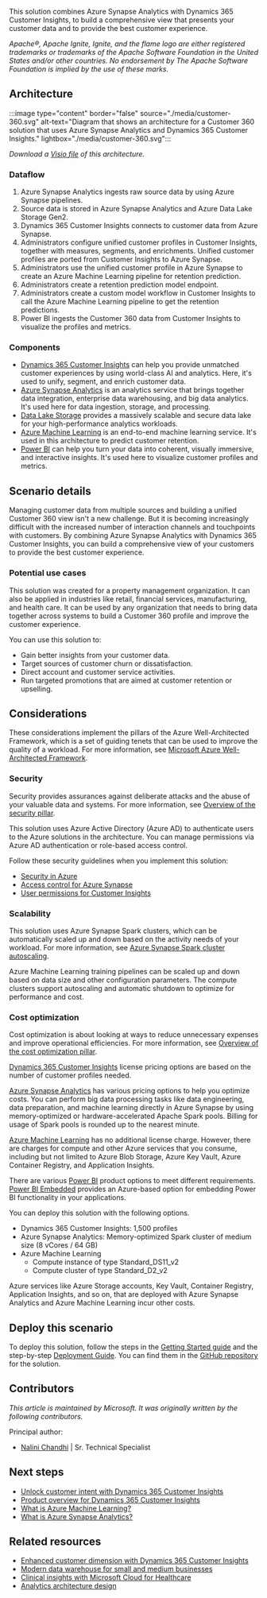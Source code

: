 This solution combines Azure Synapse Analytics with Dynamics 365 Customer Insights, to build a comprehensive view that presents your customer data and to provide the best customer experience.

*Apache®, Apache Ignite, Ignite, and the flame logo are either registered trademarks or trademarks of the Apache Software Foundation in the United States and/or other countries. No endorsement by The Apache Software Foundation is implied by the use of these marks.*

## Architecture

:::image type="content" border="false" source="./media/customer-360.svg" alt-text="Diagram that shows an architecture for a Customer 360 solution that uses Azure Synapse Analytics and Dynamics 365 Customer Insights." lightbox="./media/customer-360.svg":::

*Download a [Visio file](https://arch-center.azureedge.net/customer-360-architecture.vsdx) of this architecture.*

### Dataflow

1.	Azure Synapse Analytics ingests raw source data by using Azure Synapse pipelines. 
2.	Source data is stored in Azure Synapse Analytics and Azure Data Lake Storage Gen2.
3.	Dynamics 365 Customer Insights connects to customer data from Azure Synapse. 
4.	Administrators configure unified customer profiles in Customer Insights, together with measures, segments, and enrichments. Unified customer profiles are ported from Customer Insights to Azure Synapse.
5.	Administrators use the unified customer profile in Azure Synapse to create an Azure Machine Learning pipeline for retention prediction. 
6.	Administrators create a retention prediction model endpoint.
7.	Administrators create a custom model workflow in Customer Insights to call the Azure Machine Learning pipeline to get the retention predictions.
8.	Power BI ingests the Customer 360 data from Customer Insights to visualize the profiles and metrics.

### Components

- [Dynamics 365 Customer Insights](https://dynamics.microsoft.com/ai/customer-insights/audience-insights-capability) can help you provide unmatched customer experiences by using world-class AI and analytics. Here, it's used to unify, segment, and enrich customer data.
- [Azure Synapse Analytics](https://azure.microsoft.com/services/synapse-analytics) is an analytics service that brings together data integration, enterprise data warehousing, and big data analytics. It's used here for data ingestion, storage, and processing.
- [Data Lake Storage](https://azure.microsoft.com/services/storage/data-lake-storage) provides a massively scalable and secure data lake for your high-performance analytics workloads.  
- [Azure Machine Learning](https://azure.microsoft.com/services/machine-learning) is an end-to-end machine learning service. It's used in this architecture to predict customer retention. 
- [Power BI](https://powerbi.microsoft.com) can help you turn your data into coherent, visually immersive, and interactive insights. It's used here to visualize customer profiles and metrics.

## Scenario details

Managing customer data from multiple sources and building a unified Customer 360 view isn't a new challenge. But it is becoming increasingly difficult with the increased number of interaction channels and touchpoints with customers. By combining Azure Synapse Analytics with Dynamics 365 Customer Insights, you can build a comprehensive view of your customers to provide the best customer experience.

### Potential use cases

This solution was created for a property management organization. It can also be applied in industries like retail, financial services, manufacturing, and health care. It can be used by any organization that needs to bring data together across systems to build a Customer 360 profile and improve the customer experience.

You can use this solution to:
- Gain better insights from your customer data. 
- Target sources of customer churn or dissatisfaction.
- Direct account and customer service activities.
- Run targeted promotions that are aimed at customer retention or upselling.

## Considerations

These considerations implement the pillars of the Azure Well-Architected Framework, which is a set of guiding tenets that can be used to improve the quality of a workload. For more information, see [Microsoft Azure Well-Architected Framework](/azure/architecture/framework).

### Security 

Security provides assurances against deliberate attacks and the abuse of your valuable data and systems. For more information, see [Overview of the security pillar](/azure/architecture/framework/security/overview).

This solution uses Azure Active Directory (Azure AD) to authenticate users to the Azure solutions in the architecture. You can manage permissions via Azure AD authentication or role-based access control. 

Follow these security guidelines when you implement this solution:
- [Security in Azure](/azure/security/fundamentals/overview)
- [Access control for Azure Synapse](/azure/synapse-analytics/security/how-to-set-up-access-control)
- [User permissions for Customer Insights](/dynamics365/customer-insights/audience-insights/permissions)

### Scalability

This solution uses Azure Synapse Spark clusters, which can be automatically scaled up and down based on the activity needs of your workload. For more information, see [Azure Synapse Spark cluster autoscaling](/azure/synapse-analytics/spark/apache-spark-pool-configurations#autoscale).  

Azure Machine Learning training pipelines can be scaled up and down based on data size and other configuration parameters. The compute clusters support autoscaling and automatic shutdown to optimize for performance and cost. 

### Cost optimization

Cost optimization is about looking at ways to reduce unnecessary expenses and improve operational efficiencies. For more information, see [Overview of the cost optimization pillar](/azure/architecture/framework/cost/overview).

[Dynamics 365 Customer Insights](https://dynamics.microsoft.com/ai/customer-insights/pricing) license pricing options are based on the number of customer profiles needed.

[Azure Synapse Analytics](https://azure.microsoft.com/pricing/details/synapse-analytics) has various pricing options to help you optimize costs. You can perform big data processing tasks like data engineering, data preparation, and machine learning directly in Azure Synapse by using memory-optimized or hardware-accelerated Apache Spark pools. Billing for usage of Spark pools is rounded up to the nearest minute.

[Azure Machine Learning](https://azure.microsoft.com/pricing/details/machine-learning/#pricing) has no additional license charge. However, there are charges for compute and other Azure services that you consume, including but not limited to Azure Blob Storage, Azure Key Vault, Azure Container Registry, and Application Insights.

There are various [Power BI](https://powerbi.microsoft.com/pricing) product options to meet different requirements. [Power BI Embedded](https://azure.microsoft.com/pricing/details/power-bi-embedded) provides an Azure-based option for embedding Power BI functionality in your applications. 

You can deploy this solution with the following options.
- Dynamics 365 Customer Insights: 1,500 profiles
- Azure Synapse Analytics: Memory-optimized Spark cluster of medium size (8 vCores / 64 GB)
- Azure Machine Learning
   - Compute instance of type Standard_DS11_v2
   - Compute cluster of type Standard_D2_v2

Azure services like Azure Storage accounts, Key Vault, Container Registry, Application Insights, and so on, that are deployed with Azure Synapse Analytics and Azure Machine Learning incur other costs.

## Deploy this scenario

To deploy this solution, follow the steps in the [Getting Started guide](https://github.com/microsoft/Azure-Synapse-Customer-Insights-Customer360-Solution-Accelerator#getting-started) and the step-by-step [Deployment Guide](https://github.com/microsoft/Azure-Synapse-Customer-Insights-Customer360-Solution-Accelerator/blob/main/Deployment/AzureSetup.md). You can find them in the [GitHub repository](https://github.com/microsoft/Azure-Synapse-Customer-Insights-Customer360-Solution-Accelerator#about-this-repository) for the solution.

## Contributors

*This article is maintained by Microsoft. It was originally written by the following contributors.*

Principal author:

* [Nalini Chandhi](https://www.linkedin.com/in/nalinichandhi) | Sr. Technical Specialist

## Next steps
- [Unlock customer intent with Dynamics 365 Customer Insights](/training/paths/build-customer-insights)
- [Product overview for Dynamics 365 Customer Insights](/dynamics365/customer-insights/overview)
- [What is Azure Machine Learning?](/azure/machine-learning/overview-what-is-azure-machine-learning)
- [What is Azure Synapse Analytics?](/azure/synapse-analytics/overview-what-is)

## Related resources
- [Enhanced customer dimension with Dynamics 365 Customer Insights](../../solution-ideas/articles/customer-insights-synapse.yml)
- [Modern data warehouse for small and medium businesses](../../example-scenario/data/small-medium-data-warehouse.yml) 
- [Clinical insights with Microsoft Cloud for Healthcare](../../example-scenario/mch-health/medical-data-insights.yml) 
- [Analytics architecture design](../../solution-ideas/articles/analytics-start-here.yml)
